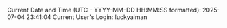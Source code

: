 Current Date and Time (UTC - YYYY-MM-DD HH:MM:SS formatted): 2025-07-04 23:41:04
Current User's Login: luckyaiman

